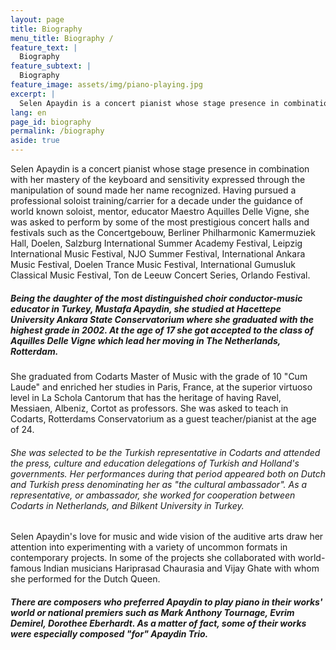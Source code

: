 ```yaml
---
layout: page
title: Biography
menu_title: Biography /
feature_text: |
  Biography
feature_subtext: |
  Biography
feature_image: assets/img/piano-playing.jpg
excerpt: |
  Selen Apaydin is a concert pianist whose stage presence in combination with her mastery of the keyboard and sensitivity expressed through the manipulation of sound made her name recognized. Having pursued a professional soloist training/carrier for a decade under the guidance of world known soloist, mentor, educator Maestro Aquilles Delle Vigne.
lang: en
page_id: biography
permalink: /biography
aside: true
---
```


Selen Apaydin is a concert pianist whose stage presence in combination with her mastery of the keyboard and sensitivity expressed through the manipulation of sound made her name recognized. Having pursued a professional soloist training/carrier for a decade under the guidance of world known soloist, mentor, educator Maestro Aquilles Delle Vigne, she was asked to perform by some of the most prestigious concert halls and festivals such as the Concertgebouw, Berliner Philharmonic Kamermuziek Hall, Doelen, Salzburg International Summer Academy Festival, Leipzig International Music Festival, NJO Summer Festival, International Ankara Music Festival, Doelen Trance Music Festival, International Gumusluk Classical Music Festival, Ton de Leeuw Concert Series, Orlando Festival.

##### Being the daughter of the most distinguished choir conductor-music educator in Turkey, Mustafa Apaydin, she studied at Hacettepe University Ankara State Conservatorium where she graduated with the highest grade in 2002. At the age of 17 she got accepted to the class of Aquilles Delle Vigne which lead her moving in The Netherlands, Rotterdam.

She graduated from Codarts  Master of Music with the grade of 10 "Cum Laude" and enriched her studies in Paris, France, at the superior virtuoso level in La Schola Cantorum that has the heritage of having Ravel, Messiaen, Albeniz, Cortot as professors.
She was asked to teach in Codarts, Rotterdams Conservatorium as a guest teacher/pianist at the age of 24.

###### She was selected to be the Turkish representative in Codarts and attended the press, culture and education delegations of Turkish and Holland's governments. Her performances during that period appeared both on Dutch and Turkish press denominating her as "the cultural ambassador". As a representative, or ambassador, she worked for cooperation between Codarts in Netherlands, and Bilkent University in Turkey.

Selen Apaydin's love for music and wide vision of the auditive arts draw her attention into experimenting with a variety of uncommon formats in contemporary projects. In some of the projects she collaborated with world-famous Indian musicians Hariprasad Chaurasia and Vijay Ghate with whom she performed for the Dutch Queen.

##### There are composers who preferred Apaydin to play piano in their works' world or national premiers such as Mark Anthony Tournage, Evrim Demirel, Dorothee Eberhardt. As a matter of fact, some of their works were especially composed "for" Apaydin Trio.